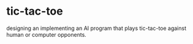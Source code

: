 # tic-tac-toe
designing an implementing an AI program that plays tic-tac-toe against human or computer opponents.
